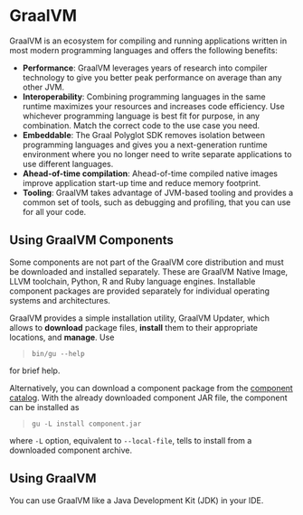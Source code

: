 # GraalVM

GraalVM is an ecosystem for compiling and running applications written in most modern programming languages and offers the following benefits:

* **Performance**: GraalVM leverages years of research into compiler technology to give you better
peak performance on average than any other JVM.
* **Interoperability**: Combining programming languages in the same runtime maximizes your resources and
increases code efficiency. Use whichever programming language is best fit for
purpose, in any combination. Match the correct code to the use case you need.
* **Embeddable**: The Graal Polyglot SDK removes isolation between programming languages and gives
you a next-generation runtime environment where you no longer need to write
separate applications to use different languages.
* **Ahead-of-time compilation**: Ahead-of-time compiled native images improve application start-up time and
reduce memory footprint.
* **Tooling**: GraalVM takes advantage of JVM-based tooling and provides a common set of tools,
such as debugging and profiling, that you can use for all your code.

## Using GraalVM Components

Some components are not part of the GraalVM core distribution and must be
downloaded and installed separately. These are GraalVM Native Image, LLVM toolchain, Python, R and Ruby language engines. Installable component packages
are provided separately for individual operating systems and architectures.

GraalVM provides a simple installation utility, GraalVM Updater, which allows to **download** package files, **install** them to their appropriate locations, and **manage**.
Use
>`bin/gu --help`

for brief help.

Alternatively, you can download a component package from the [component catalog](https://www.graalvm.org/component-catalog/graal-updater-component-catalog.properties).
With the already downloaded component JAR file, the component can be installed as

>`gu -L install component.jar`

where `-L` option, equivalent to `--local-file`, tells to install from a downloaded component archive.

## Using GraalVM
You can use GraalVM like a Java Development Kit (JDK) in your IDE.
